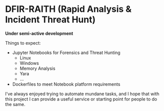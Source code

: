 # DFIR-RAITH (Rapid Analysis & Incident Threat Hunt)

**Under semi-active development**

Things to expect:

- Jupyter Notebooks for Forensics and Threat Hunting
  - Linux
  - Windows
  - Memory Analysis
  - Yara
  - ...
- Dockerfiles to meet Notebook platform requirements

I've always enjoyed trying to automate mundane tasks, and I hope that with this project I can provide a useful service or starting point for people to do the same.